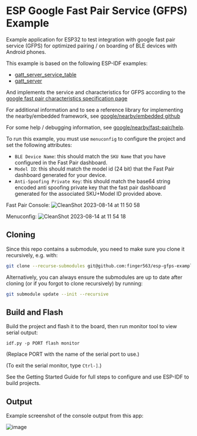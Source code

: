 # ESP Google Fast Pair Service (GFPS) Example

Example application for ESP32 to test integration with google fast pair service
(GFPS) for optimized pairing / on boarding of BLE devices with Android phones. 

This example is based on the following ESP-IDF examples:

- [gatt_server_service_table](https://github.com/espressif/esp-idf/tree/d2471b11e78fb0af612dfa045255ac7fe497bea8/examples/bluetooth/bluedroid/ble/gatt_server_service_table)
- [gatt_server](https://github.com/espressif/esp-idf/tree/d2471b11e7/examples/bluetooth/bluedroid/ble/gatt_server)

And implements the service and characteristics for GFPS according to the [google
fast pair characteristics specification
page](https://developers.google.com/nearby/fast-pair/specifications/characteristics)

For additional information and to see a reference library for implementing the
nearby/embedded framework, see [google/nearby/embedded
github](https://github.com/google/nearby/tree/main/embedded)

For some help / debugging information, see
[google/nearby/fast-pair/help](https://developers.google.com/nearby/fast-pair/help).

To run this example, you must use `menuconfig` to configure the project and set
the following attributes:

- `BLE Device Name`: this should match the `SKU Name` that you have configured
  in the Fast Pair dashboard.
- `Model ID`: this should match the model id (24 bit) that the Fast Pair
  dashboard generated for your device.
- `Anti-Spoofing Private Key`: this should match the base64 string encoded anti
  spoofing private key that the fast pair dashboard generated for the associated
  SKU+Model ID provided above.

Fast Pair Console:
![CleanShot 2023-08-14 at 11 50 58](https://github.com/finger563/esp-gfps-example/assets/213467/d7c81025-46f9-4c7b-b0f7-8bde0b772426)

Menuconfig:
![CleanShot 2023-08-14 at 11 54 18](https://github.com/finger563/esp-gfps-example/assets/213467/68b81bb2-ab26-456e-a69e-7c7ca98c2327)


## Cloning

Since this repo contains a submodule, you need to make sure you clone it
recursively, e.g. with:

``` sh
git clone --recurse-submodules git@github.com:finger563/esp-gfps-example
```

Alternatively, you can always ensure the submodules are up to date after cloning
(or if you forgot to clone recursively) by running:

``` sh
git submodule update --init --recursive
```

## Build and Flash

Build the project and flash it to the board, then run monitor tool to view serial output:

```
idf.py -p PORT flash monitor
```

(Replace PORT with the name of the serial port to use.)

(To exit the serial monitor, type ``Ctrl-]``.)

See the Getting Started Guide for full steps to configure and use ESP-IDF to build projects.

## Output

Example screenshot of the console output from this app:

![image](https://github.com/finger563/esp-gfps-example/assets/213467/4f59a050-8a62-4228-a29a-9a50e26ac483)
